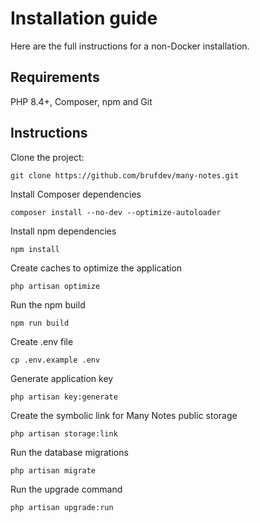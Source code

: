 # Installation guide

Here are the full instructions for a non-Docker installation.

## Requirements

PHP 8.4+, Composer, npm and Git

## Instructions

Clone the project:

```shell
git clone https://github.com/brufdev/many-notes.git
```

Install Composer dependencies

```shell
composer install --no-dev --optimize-autoloader
```

Install npm dependencies

```shell
npm install
```

Create caches to optimize the application

```shell
php artisan optimize
```

Run the npm build

```shell
npm run build
```

Create .env file

```shell
cp .env.example .env
```

Generate application key

```shell
php artisan key:generate
```

Create the symbolic link for Many Notes public storage

```shell
php artisan storage:link
```

Run the database migrations

```shell
php artisan migrate
```

Run the upgrade command

```shell
php artisan upgrade:run
```
